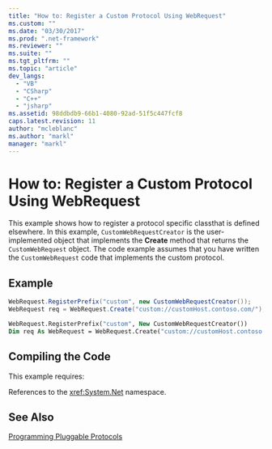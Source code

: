 ```yaml
---
title: "How to: Register a Custom Protocol Using WebRequest"
ms.custom: ""
ms.date: "03/30/2017"
ms.prod: ".net-framework"
ms.reviewer: ""
ms.suite: ""
ms.tgt_pltfrm: ""
ms.topic: "article"
dev_langs: 
  - "VB"
  - "CSharp"
  - "C++"
  - "jsharp"
ms.assetid: 98ddbdb9-66b1-4080-92ad-51f5c447fcf8
caps.latest.revision: 11
author: "mcleblanc"
ms.author: "markl"
manager: "markl"
---
```

# How to: Register a Custom Protocol Using WebRequest
This example shows how to register a protocol specific classthat is defined elsewhere. In this example, `CustomWebRequestCreator` is the user-implemented object that implements the **Create** method that returns the `CustomWebRequest` object. The code example assumes that you have written the `CustomWebRequest` code that implements the custom protocol.  
  
## Example  
  
```csharp  
WebRequest.RegisterPrefix("custom", new CustomWebRequestCreator());  
WebRequest req = WebRequest.Create("custom://customHost.contoso.com/");  
```  
  
```vb  
WebRequest.RegisterPrefix("custom", New CustomWebRequestCreator())  
Dim req As WebRequest = WebRequest.Create("custom://customHost.contoso.com/")  
```  
  
## Compiling the Code  
 This example requires:  
  
 References to the <xref:System.Net> namespace.  
  
## See Also  
 [Programming Pluggable Protocols](../../../docs/framework/network-programming/programming-pluggable-protocols.md)
